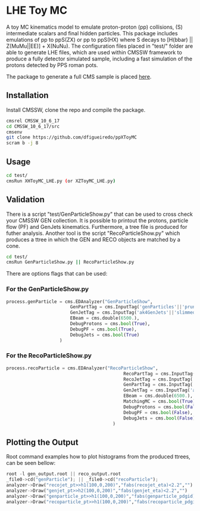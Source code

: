 # LHE Toy MC

A toy MC kinematics model to emulate proton-proton (pp) collisions, (S) intermediate scalars and final hidden particles. This package includes emulations of pp to ppS(ZX) or pp to ppS(HX) where S decays to [H(bbar) || Z(MuMu||EE)] + X(NuNu). The configuration files placed in "test/" folder are able to generate LHE files, which are used within CMSSW framework to produce a fully detector simulated sample, including a fast simulation of the protons detected by PPS roman pots. 

The package to generate a full CMS sample is placed [here](https://github.com/dfigueiredo/PPSMCProduction).

## Installation

Install CMSSW, clone the repo and compile the package.

```bash
cmsrel CMSSW_10_6_17
cd CMSSW_10_6_17/src
cmsenv
git clone https://github.com/dfigueiredo/ppXToyMC
scram b -j 8
```

## Usage

```bash
cd test/
cmsRun XHToyMC_LHE.py (or XZToyMC_LHE.py) 
```

## Validation

There is a script "test/GenParticleShow.py" that can be used to cross check your CMSSW GEN collection. It is possible to printout the protons, particle flow (PF) and GenJets kinematics. Furthermore, a tree file is produced for futher analysis. Another tool is the script "RecoParticleShow.py" which produces a ttree in which the GEN and RECO objects are matched by a cone.

```bash
cd test/
cmsRun GenParticleShow.py || RecoParticleShow.py
```

There are options flags that can be used:

### For the GenParticleShow.py

```python
process.genParticle = cms.EDAnalyzer("GenParticleShow",
					    GenPartTag = cms.InputTag('genParticles'||'prunedGenParticles'),
					    GenJetTag = cms.InputTag('ak4GenJets'||'slimmedGenJets'),
					    EBeam = cms.double(6500.),
					    DebugProtons = cms.bool(True),
					    DebugPF = cms.bool(True),
					    DebugJets = cms.bool(True)
					)
```

### For the RecoParticleShow.py

```python
process.recoParticle = cms.EDAnalyzer("RecoParticleShow",
                                            RecoPartTag = cms.InputTag('particleFlow'),
                                            RecoJetTag = cms.InputTag('ak4PFJets'),
                                            GenPartTag = cms.InputTag('genParticles'||'prunedGenParticles'),
                                            GenJetTag = cms.InputTag('ak4GenJets'||'slimmedGenJets'),
                                            EBeam = cms.double(6500.),
                                            MatchingMC = cms.bool(True), # choose or not to match the GEN and RECO objects
                                            DebugProtons = cms.bool(False),
                                            DebugPF = cms.bool(False),
                                            DebugJets = cms.bool(False)
                                        )
```

## Plotting the Output

Root command examples how to plot histograms from the produced ttrees, can be seen bellow:

```python
root -l gen_output.root || reco_output.root
_file0->cd("genParticle"); || _file0->cd("recoParticle");
analyzer->Draw("recojet_pt>>h1(100,0,200)","fabs(recojet_eta)<2.2","") 
analyzer->Draw("genjet_pt>>h2(100,0,200)","fabs(genjet_eta)<2.2","")
analyzer->Draw("genparticle_pt>>h1(100,0,200)","fabs(genparticle_pdgid)==11&&fabs(genparticle_eta)<2.","")
analyzer->Draw("recoparticle_pt>>h1(100,0,200)","fabs(recoparticle_pdgid)==11&&fabs(recoparticle_eta)<2.","")
```
